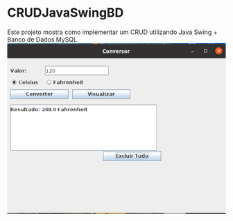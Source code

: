 # CRUDJavaSwingBD
Este projeto mostra como implementar um CRUD utilizando Java Swing + Banco de Dados MySQL
<img src="img/demonstracao.png" alt="Demonstração da Aplicação">

